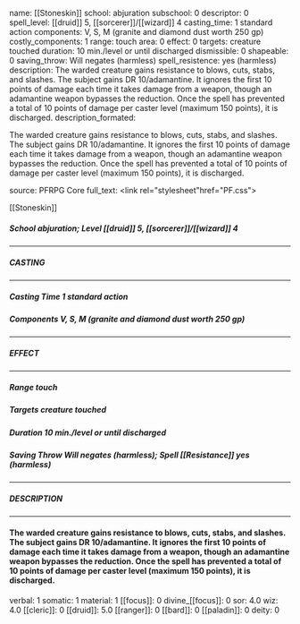 name: [[Stoneskin]]
school: abjuration
subschool: 0
descriptor: 0
spell_level: [[druid]] 5, [[sorcerer]]/[[wizard]] 4
casting_time: 1 standard action
components: V, S, M (granite and diamond dust worth 250 gp)
costly_components: 1
range: touch
area: 0
effect: 0
targets: creature touched
duration: 10 min./level or until discharged
dismissible: 0
shapeable: 0
saving_throw: Will negates (harmless)
spell_resistence: yes (harmless)
description: The warded creature gains resistance to blows, cuts, stabs, and slashes. The subject gains DR 10/adamantine. It ignores the first 10 points of damage each time it takes damage from a weapon, though an adamantine weapon bypasses the reduction. Once the spell has prevented a total of 10 points of damage per caster level (maximum 150 points), it is discharged.
description_formated: <p>The warded creature gains resistance to blows, cuts, stabs, and slashes. The subject gains DR 10/adamantine. It ignores the first 10 points of damage each time it takes damage from a weapon, though an adamantine weapon bypasses the reduction. Once the spell has prevented a total of 10 points of damage per caster level (maximum 150 points), it is discharged.</p>
source: PFRPG Core
full_text: <link rel="stylesheet"href="PF.css"><div class="heading"><p class="alignleft">[[Stoneskin]]</p><div style="clear: both;"></div></div><div><h5><b>School </b>abjuration; <b>Level </b>[[druid]] 5, [[sorcerer]]/[[wizard]] 4</h5></div><hr/><div><h5><b>CASTING</b></h5></div><hr/><div><h5><b>Casting Time </b>1 standard action</h5><h5><b>Components </b>V, S, M (granite and diamond dust worth 250 gp)</h5></div><hr/><div><h5><b>EFFECT</b></h5></div><hr/><div><h5><b>Range </b>touch</h5><h5><b>Targets </b>creature touched</h5><h5><b>Duration </b>10 min./level or until discharged</h5><h5><b>Saving Throw </b>Will negates (harmless); <b>Spell [[Resistance]] </b>yes (harmless)</h5></div><hr/><div><h5><b>DESCRIPTION</b></h5></div><hr/><div><h4><p>The warded creature gains resistance to blows, cuts, stabs, and slashes. The subject gains DR 10/adamantine. It ignores the first 10 points of damage each time it takes damage from a weapon, though an adamantine weapon bypasses the reduction. Once the spell has prevented a total of 10 points of damage per caster level (maximum 150 points), it is discharged.</p></h4></div>
verbal: 1
somatic: 1
material: 1
[[focus]]: 0
divine_[[focus]]: 0
sor: 4.0
wiz: 4.0
[[cleric]]: 0
[[druid]]: 5.0
[[ranger]]: 0
[[bard]]: 0
[[paladin]]: 0
deity: 0
